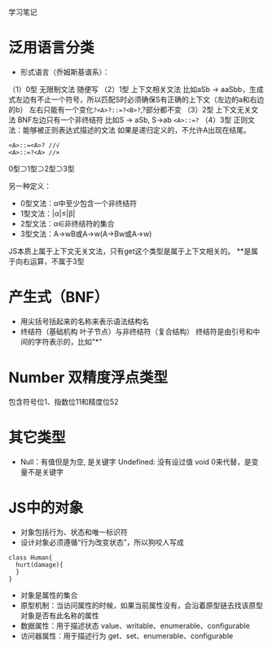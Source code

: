 学习笔记
# 泛用语言分类
- 形式语言（乔姆斯基谱系）：

（1）0型 无限制文法
随便写
（2）1型 上下文相关文法
比如aSb -> aaSbb，生成式左边有不止一个符号，所以匹配S时必须确保S有正确的上下文（左边的a和右边的b）
左右只能有一个变化`?<A>?::=?<B>?`,?部分都不变
（3）2型 上下文无关文法
BNF左边只有一个非终结符
比如S -> aSb, S->ab
`<A>::=?`
（4）3型 正则文法：能够被正则表达式描述的文法
如果是递归定义的，不允许A出现在结尾。
```
<A>::=<A>? //√
<A>::=?<A> //×
```
0型⊃1型⊃2型⊃3型

另一种定义：
- 0型文法：α中至少包含一个非终结符
- 1型文法：|α|≤|β|
- 2型文法：α∈非终结符的集合
- 3型文法：A->wB或A->w(A->Bw或A->w)

JS本质上属于上下文无关文法，只有get这个类型是属于上下文相关的。
**是属于向右运算，不属于3型

# 产生式（BNF）
- 用尖括号括起来的名称来表示语法结构名
- 终结符（基础机构 叶子节点）与非终结符（复合结构）
终结符是由引号和中间的字符表示的，比如"*"

# Number 双精度浮点类型
包含符号位1、指数位11和精度位52

# 其它类型
- Null：有值但是为空, 是关键字
Undefined: 没有设过值 void 0来代替，是变量不是关键字

# JS中的对象
- 对象包括行为、状态和唯一标识符
- 设计对象必须遵循“行为改变状态”，所以狗咬人写成

```
class Human{
  hurt(damage){
  }
}
```

- 对象是属性的集合
- 原型机制：当访问属性的时候，如果当前属性没有，会沿着原型链去找该原型对象是否有此名称的属性
- 数据属性：用于描述状态 value、writable、enumerable、configurable
- 访问器属性：用于描述行为 get、set、enumerable、configurable
